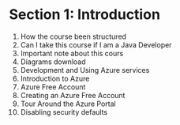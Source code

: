 # Section 1: Introduction

1. How the course been structured
2. Can I take this course if I am a Java Developer
3. Important note about this cours
4. Diagrams download
5. Development and Using Azure services
6. Introduction to Azure
7. Azure Free Account
8. Creating an Azure Free Account
9. Tour Around the Azure Portal
10. Disabling security defaults

